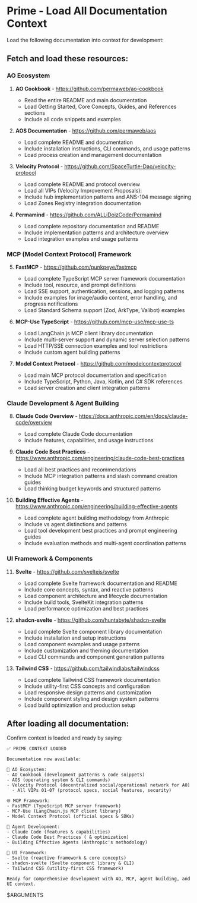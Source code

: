 # Prime - Load All Documentation Context

Load the following documentation into context for development:

## Fetch and load these resources:

### AO Ecosystem

1. **AO Cookbook** - https://github.com/permaweb/ao-cookbook
   - Read the entire README and main documentation
   - Load Getting Started, Core Concepts, Guides, and References sections
   - Include all code snippets and examples

2. **AOS Documentation** - https://github.com/permaweb/aos
   - Load complete README and documentation
   - Include installation instructions, CLI commands, and usage patterns
   - Load process creation and management documentation

3. **Velocity Protocol** - https://github.com/SpaceTurtle-Dao/velocity-protocol
   - Load complete README and protocol overview
   - Load all VIPs (Velocity Improvement Proposals):
   - Include hub implementation patterns and ANS-104 message signing
   - Load Zones Registry integration documentation

4. **Permamind** - https://github.com/ALLiDoizCode/Permamind
   - Load complete repository documentation and README
   - Include implementation patterns and architecture overview
   - Load integration examples and usage patterns

### MCP (Model Context Protocol) Framework

5. **FastMCP** - https://github.com/punkpeye/fastmcp
   - Load complete TypeScript MCP server framework documentation
   - Include tool, resource, and prompt definitions
   - Load SSE support, authentication, sessions, and logging patterns
   - Include examples for image/audio content, error handling, and progress notifications
   - Load Standard Schema support (Zod, ArkType, Valibot) examples

6. **MCP-Use TypeScript** - https://github.com/mcp-use/mcp-use-ts
   - Load LangChain.js MCP client library documentation
   - Include multi-server support and dynamic server selection patterns
   - Load HTTP/SSE connection examples and tool restrictions
   - Include custom agent building patterns

7. **Model Context Protocol** - https://github.com/modelcontextprotocol
   - Load main MCP protocol documentation and specification
   - Include TypeScript, Python, Java, Kotlin, and C# SDK references
   - Load server creation and client integration patterns

### Claude Development & Agent Building

8. **Claude Code Overview** - https://docs.anthropic.com/en/docs/claude-code/overview
   - Load complete Claude Code documentation
   - Include features, capabilities, and usage instructions

9. **Claude Code Best Practices** - https://www.anthropic.com/engineering/claude-code-best-practices
   - Load all best practices and  recommendations
   - Include MCP integration patterns and slash command creation guides
   - Load thinking budget keywords and structured  patterns

10. **Building Effective Agents** - https://www.anthropic.com/engineering/building-effective-agents
    - Load complete agent building methodology from Anthropic
    - Include  vs agent distinctions and patterns
    - Load tool development best practices and prompt engineering guides
    - Include evaluation methods and multi-agent coordination patterns

### UI Framework & Components

11. **Svelte** - https://github.com/sveltejs/svelte
    - Load complete Svelte framework documentation and README
    - Include core concepts, syntax, and reactive patterns
    - Load component architecture and lifecycle documentation
    - Include build tools, SvelteKit integration patterns
    - Load performance optimization and best practices

12. **shadcn-svelte** - https://github.com/huntabyte/shadcn-svelte
    - Load complete Svelte component library documentation
    - Include installation and setup instructions
    - Load component examples and usage patterns
    - Include customization and theming documentation
    - Load CLI commands and component generation patterns

13. **Tailwind CSS** - https://github.com/tailwindlabs/tailwindcss
    - Load complete Tailwind CSS framework documentation
    - Include utility-first CSS concepts and configuration
    - Load responsive design patterns and customization
    - Include component styling and design system patterns
    - Load build optimization and production setup

## After loading all documentation:

Confirm context is loaded and ready by saying:

```
✅ PRIME CONTEXT LOADED

Documentation now available:

🔧 AO Ecosystem:
- AO Cookbook (development patterns & code snippets)
- AOS (operating system & CLI commands)
- Velocity Protocol (decentralized social/operational network for AO)
  - All VIPs 01-07 (protocol specs, social features, security)

🌐 MCP Framework:
- FastMCP (TypeScript MCP server framework)
- MCP-Use (LangChain.js MCP client library)
- Model Context Protocol (official specs & SDKs)

🤖 Agent Development:
- Claude Code (features & capabilities)
- Claude Code Best Practices ( & optimization)
- Building Effective Agents (Anthropic's methodology)

🎨 UI Framework:
- Svelte (reactive framework & core concepts)
- shadcn-svelte (Svelte component library & CLI)
- Tailwind CSS (utility-first CSS framework)

Ready for comprehensive development with AO, MCP, agent building, and UI context.
```

$ARGUMENTS
